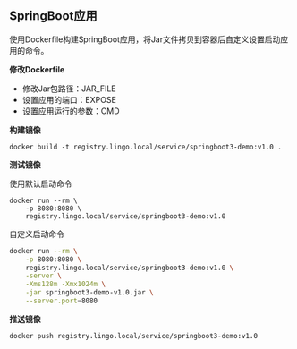 ## SpringBoot应用

使用Dockerfile构建SpringBoot应用，将Jar文件拷贝到容器后自定义设置启动应用的命令。



**修改Dockerfile**

- 修改Jar包路径：JAR_FILE
- 设置应用的端口：EXPOSE
- 设置应用运行的参数：CMD

**构建镜像**

```shell
docker build -t registry.lingo.local/service/springboot3-demo:v1.0 .
```

**测试镜像**

使用默认启动命令

```shell
docker run --rm \
    -p 8080:8080 \
    registry.lingo.local/service/springboot3-demo:v1.0
```

自定义启动命令

```bash
docker run --rm \
    -p 8080:8080 \
    registry.lingo.local/service/springboot3-demo:v1.0 \
    -server \
    -Xms128m -Xmx1024m \
    -jar springboot3-demo-v1.0.jar \
    --server.port=8080
```

**推送镜像**

```shell
docker push registry.lingo.local/service/springboot3-demo:v1.0
```

